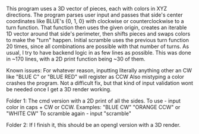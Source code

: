 This program uses a 3D vector of pieces, each with colors in XYZ directions.
The program parses user input and passes that side's center coordinates like BLUE's {0, 1, 0} with clockwise or counterclockwise to a turn function.
That function then uses the given origin, creates an iterable 1D vector around that side's perimeter, then shifts pieces and swaps colors to make the "turn" happen.
Initial scramble uses the previous turn function 20 times, since all combinations are possible with that number of turns. 
As usual, I try to have backend logic in as few lines as possible. This was done in ~170 lines, with a 2D print function being ~30 of them. 

Known issues:
  For whatever reason, inputting literally anything other an CW like "BLUE C" or "BLUE RED" will register as CCW
  Also mistyping a color crashes the program. Not a difficult fix, but that kind of input validation wont be needed once I get a 3D render working. 
  

Folder 1: The cmd version with a 2D print of all the sides. 
  To use - input color in caps + CW or CCW. Examples: "BLUE CW" "ORANGE CCW" or "WHITE CW"
  To scramble again - input "scramble"

Folder 2: If I finish it, this should be an opengl version with a 3D render. 
